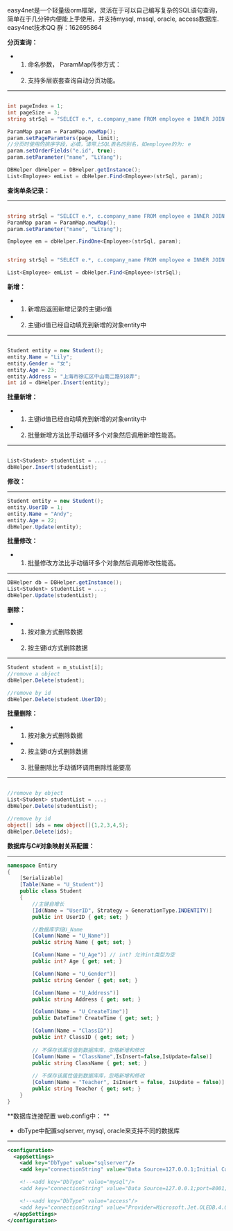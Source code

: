 easy4net是一个轻量级orm框架，灵活在于可以自己编写复杂的SQL语句查询，简单在于几分钟内便能上手使用，并支持mysql, mssql, oracle, access数据库. easy4net技术QQ 群：162695864

**分页查询：**
* 1. 命名参数， ParamMap传参方式：
* 2. 支持多层嵌套查询自动分页功能。

***

```c#

int pageIndex = 1;
int pageSize = 3;
string strSql = "SELECT e.*, c.company_name FROM employee e INNER JOIN company c ON e.company_id = c.id WHERE e.name = @name";

ParamMap param = ParamMap.newMap();
param.setPageParamters(page, limit);
//分页时使用的排序字段，必填，请带上SQL表名的别名，如employee的为: e
param.setOrderFields("e.id", true);
param.setParameter("name", "LiYang");

DBHelper dbHelper = DBHelper.getInstance();
List<Employee> emList = dbHelper.Find<Employee>(strSql, param);

```

**查询单条记录：**
***

```c#

string strSql = "SELECT e.*, c.company_name FROM employee e INNER JOIN company c ON e.company_id = c.id WHERE e.name = @name";
ParamMap param = ParamMap.newMap();
param.setParameter("name", "LiYang");

Employee em = dbHelper.FindOne<Employee>(strSql, param);

```

```c#

string strSql = "SELECT e.*, c.company_name FROM employee e INNER JOIN company c ON e.company_id = c.id";

List<Employee> emList = dbHelper.Find<Employee>(strSql);

```



**新增：**
* 1. 新增后返回新增记录的主键id值
* 2. 主键id值已经自动填充到新增的对象entity中

***

```c#

Student entity = new Student();
entity.Name = "Lily";
entity.Gender = "女";
entity.Age = 23;
entity.Address = "上海市徐汇区中山南二路918弄";
int id = dbHelper.Insert(entity);
```


**批量新增：**
* 1. 主键id值已经自动填充到新增的对象entity中
* 2. 批量新增方法比手动循环多个对象然后调用新增性能高。

***

```c#

List<Student> studentList = ...;
dbHelper.Insert(studentList);
```


**修改：**

***

```c#
Student entity = new Student();
entity.UserID = 1;
entity.Name = "Andy";
entity.Age = 22;
dbHelper.Update(entity);
```


**批量修改：**
* 1. 批量修改方法比手动循环多个对象然后调用修改性能高。

***

```c#
DBHelper db = DBHelper.getInstance();
List<Student> studentList = ...;
dbHelper.Update(studentList);
```


**删除：**
* 1. 按对象方式删除数据
* 2. 按主键id方式删除数据

***

```c#
Student student = m_stuList[i];
//remove a object
dbHelper.Delete(student);

//remove by id
dbHelper.Delete(student.UserID);
```

**批量删除：**
* 1. 按对象方式删除数据
* 2. 按主键id方式删除数据
* 3. 批量删除比手动循环调用删除性能要高

***

```c#

//remove by object
List<Student> studentList = ...;
dbHelper.Delete(studentList);

//remove by id
object[] ids = new object[]{1,2,3,4,5};
dbHelper.Delete(ids);
```












**数据库与C#对象映射关系配置：**

***

```c#
namespace Entiry
{
    [Serializable]
    [Table(Name = "U_Student")]
    public class Student
    {
        //主键自增长
        [Id(Name = "UserID", Strategy = GenerationType.INDENTITY)]
        public int UserID { get; set; }

        //数据库字段U_Name
        [Column(Name = "U_Name")]
        public string Name { get; set; }

        [Column(Name = "U_Age")] // int? 允许int类型为空
        public int? Age { get; set; }

        [Column(Name = "U_Gender")]
        public string Gender { get; set; }

        [Column(Name = "U_Address")]
        public string Address { get; set; }

        [Column(Name = "U_CreateTime")]
        public DateTime? CreateTime { get; set; }

        [Column(Name = "ClassID")]
        public int? ClassID { get; set; }
 
        // 不保存该属性值到数据库库，忽略新增和修改
        [Column(Name = "ClassName",IsInsert=false,IsUpdate=false)]
        public string ClassName { get; set; }
 
        // 不保存该属性值到数据库库，忽略新增和修改
        [Column(Name = "Teacher", IsInsert = false, IsUpdate = false)]
        public string Teacher { get; set; }
    }
}
```

**数据库连接配置 web.config中： **
* dbType中配置sqlserver, mysql, oracle来支持不同的数据库

***

```xml
<configuration>
  <appSettings>
    <add key="DbType" value="sqlserver"/>
    <add key="connectionString" value="Data Source=127.0.0.1;Initial Catalog=test;User ID=test;Password=test123;Trusted_Connection=no;Min Pool Size=10;Max Pool Size=100;"/>

    <!--<add key="DbType" value="mysql"/>
    <add key="connectionString" value="Data Source=127.0.0.1;port=8001;User ID=test;Password=123456;DataBase=test;Min Pool Size=10;Max Pool Size=100;"/>-->

    <!--<add key="DbType" value="access"/>
    <add key="connectionString" value="Provider=Microsoft.Jet.OLEDB.4.0;Data Source=|DataDirectory|\tj.mdb"/>-->
  </appSettings>
</configuration>
```